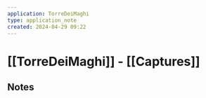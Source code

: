 ```yaml
---
application: TorreDeiMaghi
type: application_note
created: 2024-04-29 09:22
---
```

# [[TorreDeiMaghi]] - [[Captures]]

## Notes


